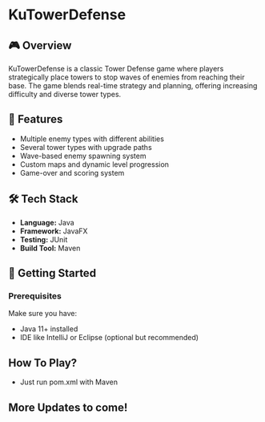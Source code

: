 # KuTowerDefense

## 🎮 Overview
KuTowerDefense is a classic Tower Defense game where players strategically place towers to stop waves of enemies from reaching their base. The game blends real-time strategy and planning, offering increasing difficulty and diverse tower types.

## 🧩 Features
- Multiple enemy types with different abilities
- Several tower types with upgrade paths
- Wave-based enemy spawning system
- Custom maps and dynamic level progression
- Game-over and scoring system

## 🛠️ Tech Stack
- **Language:** Java
- **Framework:** JavaFX
- **Testing:** JUnit
- **Build Tool:** Maven

## 🚀 Getting Started

### Prerequisites
Make sure you have:
- Java 11+ installed
- IDE like IntelliJ or Eclipse (optional but recommended)
## How To Play?
- Just run pom.xml with Maven
  
## More Updates to come!
